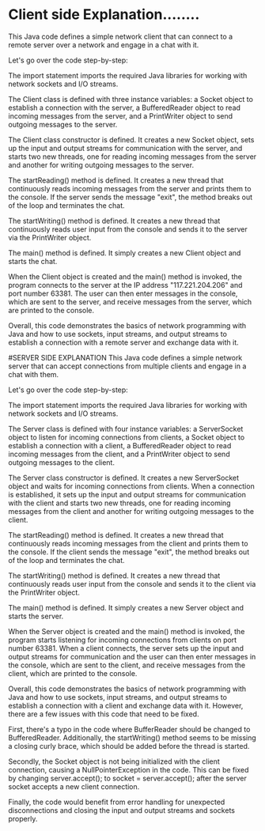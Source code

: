 # Client side Explanation........
This Java code defines a simple network client that can connect to a remote server over a network and engage in a chat with it.

Let's go over the code step-by-step:

The import statement imports the required Java libraries for working with network sockets and I/O streams.

The Client class is defined with three instance variables: a Socket object to establish a connection with the server, a BufferedReader object to read incoming messages from the server, and a PrintWriter object to send outgoing messages to the server.

The Client class constructor is defined. It creates a new Socket object, sets up the input and output streams for communication with the server, and starts two new threads, one for reading incoming messages from the server and another for writing outgoing messages to the server.

The startReading() method is defined. It creates a new thread that continuously reads incoming messages from the server and prints them to the console. If the server sends the message "exit", the method breaks out of the loop and terminates the chat.

The startWriting() method is defined. It creates a new thread that continuously reads user input from the console and sends it to the server via the PrintWriter object.

The main() method is defined. It simply creates a new Client object and starts the chat.

When the Client object is created and the main() method is invoked, the program connects to the server at the IP address "117.221.204.206" and port number 63381. The user can then enter messages in the console, which are sent to the server, and receive messages from the server, which are printed to the console.

Overall, this code demonstrates the basics of network programming with Java and how to use sockets, input streams, and output streams to establish a connection with a remote server and exchange data with it.


#SERVER SIDE EXPLANATION
This Java code defines a simple network server that can accept connections from multiple clients and engage in a chat with them.

Let's go over the code step-by-step:

The import statement imports the required Java libraries for working with network sockets and I/O streams.

The Server class is defined with four instance variables: a ServerSocket object to listen for incoming connections from clients, a Socket object to establish a connection with a client, a BufferedReader object to read incoming messages from the client, and a PrintWriter object to send outgoing messages to the client.

The Server class constructor is defined. It creates a new ServerSocket object and waits for incoming connections from clients. When a connection is established, it sets up the input and output streams for communication with the client and starts two new threads, one for reading incoming messages from the client and another for writing outgoing messages to the client.

The startReading() method is defined. It creates a new thread that continuously reads incoming messages from the client and prints them to the console. If the client sends the message "exit", the method breaks out of the loop and terminates the chat.

The startWriting() method is defined. It creates a new thread that continuously reads user input from the console and sends it to the client via the PrintWriter object.

The main() method is defined. It simply creates a new Server object and starts the server.

When the Server object is created and the main() method is invoked, the program starts listening for incoming connections from clients on port number 63381. When a client connects, the server sets up the input and output streams for communication and the user can then enter messages in the console, which are sent to the client, and receive messages from the client, which are printed to the console.

Overall, this code demonstrates the basics of network programming with Java and how to use sockets, input streams, and output streams to establish a connection with a client and exchange data with it. However, there are a few issues with this code that need to be fixed.

First, there's a typo in the code where BufferReader should be changed to BufferedReader. Additionally, the startWriting() method seems to be missing a closing curly brace, which should be added before the thread is started.

Secondly, the Socket object is not being initialized with the client connection, causing a NullPointerException in the code. This can be fixed by changing server.accept(); to socket = server.accept(); after the server socket accepts a new client connection.

Finally, the code would benefit from error handling for unexpected disconnections and closing the input and output streams and sockets properly.
